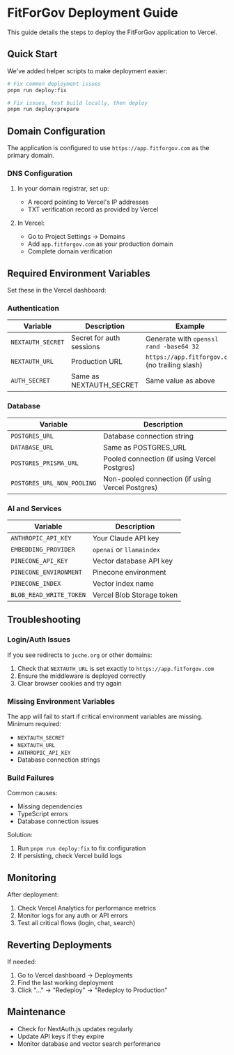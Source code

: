 # FitForGov Deployment Guide

This guide details the steps to deploy the FitForGov application to Vercel.

## Quick Start

We've added helper scripts to make deployment easier:

```bash
# Fix common deployment issues
pnpm run deploy:fix

# Fix issues, test build locally, then deploy
pnpm run deploy:prepare
```

## Domain Configuration

The application is configured to use `https://app.fitforgov.com` as the primary domain.

### DNS Configuration

1. In your domain registrar, set up:
   - A record pointing to Vercel's IP addresses
   - TXT verification record as provided by Vercel

2. In Vercel:
   - Go to Project Settings → Domains
   - Add `app.fitforgov.com` as your production domain
   - Complete domain verification

## Required Environment Variables

Set these in the Vercel dashboard:

### Authentication
| Variable | Description | Example |
|----------|-------------|---------|
| `NEXTAUTH_SECRET` | Secret for auth sessions | Generate with `openssl rand -base64 32` |
| `NEXTAUTH_URL` | Production URL | `https://app.fitforgov.com` (no trailing slash) |
| `AUTH_SECRET` | Same as NEXTAUTH_SECRET | Same value as above |

### Database
| Variable | Description |
|----------|-------------|
| `POSTGRES_URL` | Database connection string |
| `DATABASE_URL` | Same as POSTGRES_URL |
| `POSTGRES_PRISMA_URL` | Pooled connection (if using Vercel Postgres) |
| `POSTGRES_URL_NON_POOLING` | Non-pooled connection (if using Vercel Postgres) |

### AI and Services
| Variable | Description |
|----------|-------------|
| `ANTHROPIC_API_KEY` | Your Claude API key |
| `EMBEDDING_PROVIDER` | `openai` or `llamaindex` |
| `PINECONE_API_KEY` | Vector database API key |
| `PINECONE_ENVIRONMENT` | Pinecone environment |
| `PINECONE_INDEX` | Vector index name |
| `BLOB_READ_WRITE_TOKEN` | Vercel Blob Storage token |

## Troubleshooting

### Login/Auth Issues

If you see redirects to `juche.org` or other domains:

1. Check that `NEXTAUTH_URL` is set exactly to `https://app.fitforgov.com` 
2. Ensure the middleware is deployed correctly
3. Clear browser cookies and try again

### Missing Environment Variables

The app will fail to start if critical environment variables are missing. Minimum required:

- `NEXTAUTH_SECRET` 
- `NEXTAUTH_URL`
- `ANTHROPIC_API_KEY`
- Database connection strings

### Build Failures

Common causes:
- Missing dependencies
- TypeScript errors
- Database connection issues

Solution:
1. Run `pnpm run deploy:fix` to fix configuration
2. If persisting, check Vercel build logs

## Monitoring

After deployment:

1. Check Vercel Analytics for performance metrics
2. Monitor logs for any auth or API errors
3. Test all critical flows (login, chat, search)

## Reverting Deployments

If needed:
1. Go to Vercel dashboard → Deployments
2. Find the last working deployment
3. Click "..." → "Redeploy" → "Redeploy to Production"

## Maintenance

- Check for NextAuth.js updates regularly
- Update API keys if they expire
- Monitor database and vector search performance 